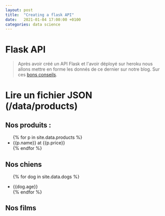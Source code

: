 ```yaml
---
layout: post
title:  "Creating a flask API"
date:   2021-01-04 17:00:00 +0100
categories: data science
---
```

# Flask API 

> Après avoir créé un API Flask et l'avoir déployé sur heroku nous allons mettre en forme les donnés de ce dernier sur notre blog.
Sur ces [bons conseils](https://www.raymondcamden.com/2016/03/01/adding-an-api-to-a-static-site).

# Lire un fichier JSON (/data/products)

## Nos produits : 
<ul class='post-list'>
{% for p in site.data.products %}
<li>{{p.name}} at {{p.price}}</li>
{% endfor %}
</ul>

## Nos chiens 

<ul class='post-list'>


{% for dog in site.data.dogs %}
<li>{{dog.age}} </li>
{% endfor %}
</ul>

## Nos films 

<script> 
	$.getJSON('https://ben.balter.com/simple-api/dogs.json', function(data) {
    // JSON result in `data` variable
});
	var str = JSON.stringify(data, null, 2); // spacing level = 
    let d = new Date();
    document.body.innerHTML = "<h1>Today's date is " + d + "</h1>"
</script>
